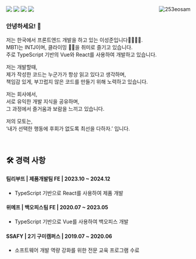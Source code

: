 

<div>
    <div>
        <img align="right" src="https://komarev.com/ghpvc/?username=253eosam&label=Profile%20views&color=0e75b6&style=flat" alt="253eosam" />
    </div>
    <div>
        <a href="https://github.com/253eosam"><img src="https://img.shields.io/badge/GitHub-181717?style=for-the-badge&logo=GitHub&logoColor=white"/></a>
        <a href="https://253eosam.oopy.io/about-me"><img src="https://img.shields.io/badge/Portfolio-efefef?style=for-the-badge&logo=Notion&logoColor=black"/></a>
        <a href="https://www.instagram.com/l__seongjun/"><img src="https://img.shields.io/badge/Instagram-E4405F?style=for-the-badge&logo=JavaScript&logoColor=white"/></a>
        <a href="mailto:253eosam@gmail.com"><img src="https://img.shields.io/badge/253eosam@gmail.com-D14836?style=for-the-badge&logo=GMail&logoColor=white"/></a>
    </div>
</div>

### 안녕하세요! 👋

저는 한국에서 프론트엔드 개발을 하고 있는 이성준입니다👨‍💻🇰🇷. <br/>
MBTI는 INTJ이며, 클라이밍 🧗‍♂️을 취미로 즐기고 있습니다. <br/>
주로 TypeScript 기반의 Vue와 React를 사용하여 개발하고 있습니다.

저는 개발할때, <br />
제가 작성한 코드는 누군가가 항상 읽고 있다고 생각하며, <br/>
책임감 있게, 부끄럽지 않은 코드를 만들기 위해 노력하고 있습니다.

저는 회사에서, <br />
서로 유익한 개발 지식을 공유하며, <br/>
그 과정에서 즐거움과 보람을 느끼고 있습니다.

저의 모토는, <br />
‘내가 선택한 행동에 후회가 없도록 최선을 다하자.’ 입니다.

<br/>

## 🛠️ 경력 사항

#### 팀리부뜨 | 제품개발팀 FE | 2023.10 ~ 2024.12

- TypeScript 기반으로 React를 사용하여 제품 개발
 
#### 위메프 | 백오피스팀 FE | 2020.07 ~ 2023.05

- TypeScript 기반으로 Vue를 사용하여 백오피스 개발
 
#### SSAFY | 2기 구미캠퍼스 | 2019.07 ~ 2020.06

- 소프트웨어 개발 역량 강화를 위한 전문 교육 프로그램 수료


